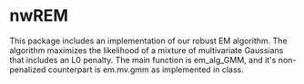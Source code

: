# nwREM
This package includes an implementation of our robust EM algorithm. The algorithm maximizes the likelihood of a mixture of multivariate Gaussians that includes an L0 penalty. The main function is em_alg_GMM, and it's non-penalized counterpart is em.mv.gmm as implemented in class.
